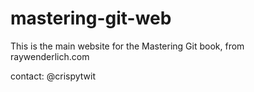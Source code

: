 # mastering-git-web

This is the main website for the Mastering Git book, from raywenderlich.com

contact: @crispytwit

